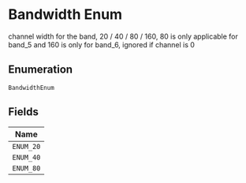 
# Bandwidth Enum

channel width for the band, 20 / 40 / 80 / 160, 80 is only applicable for band_5 and 160 is only for band_6, ignored if channel is 0

## Enumeration

`BandwidthEnum`

## Fields

| Name |
|  --- |
| `ENUM_20` |
| `ENUM_40` |
| `ENUM_80` |

